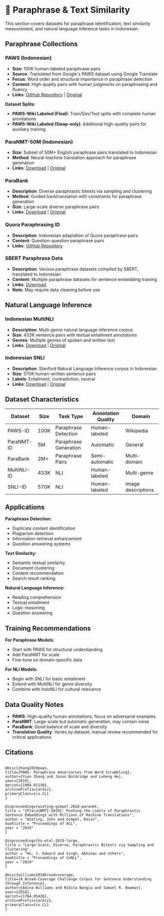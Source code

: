 # 🔄 Paraphrase & Text Similarity

This section covers datasets for paraphrase identification, text similarity measurement, and natural language inference tasks in Indonesian.

## Paraphrase Collections

### PAWS (Indonesian)
- **Size**: 100K human-labeled paraphrase pairs
- **Source**: Translated from Google's PAWS dataset using Google Translate
- **Focus**: Word order and structural importance in paraphrase detection
- **Content**: High-quality pairs with human judgments on paraphrasing and fluency
- **Links**: [GitHub Repository](https://github.com/Wikidepia/indonesia_dataset/tree/master/paraphrase/PAWS) | [Original](https://github.com/google-research-datasets/paws)

**Dataset Splits:**
- **PAWS-Wiki Labeled (Final)**: Train/Dev/Test splits with complete human annotations
- **PAWS-Wiki Labeled (Swap-only)**: Additional high-quality pairs for auxiliary training

### ParaNMT-50M (Indonesian)
- **Size**: Subset of 50M+ English paraphrase pairs translated to Indonesian
- **Method**: Neural machine translation approach for paraphrase generation
- **Links**: [Download](https://stor.akmal.dev/paranmt-5m.jsonl.zst) | [Original](http://www.cs.cmu.edu/~jwieting/)

### ParaBank
- **Description**: Diverse paraphrastic bitexts via sampling and clustering
- **Method**: Guided backtranslation with constraints for paraphrase generation
- **Size**: Large-scale diverse paraphrase pairs
- **Links**: [Download](https://stor.akmal.dev/parabank-v2.0.jsonl.zst) | [Original](https://nlp.jhu.edu/parabank/)

### Quora Paraphrasing ID
- **Description**: Indonesian adaptation of Quora paraphrase pairs
- **Content**: Question-question paraphrase pairs
- **Links**: [GitHub Repository](https://github.com/louisowen6/quora_paraphrasing_id)

### SBERT Paraphrase Data
- **Description**: Various paraphrase datasets compiled by SBERT, translated to Indonesian
- **Content**: Multiple paraphrase datasets for sentence embedding training
- **Links**: [Download](https://storage.depia.wiki/sbert-paraphrase/)
- **Note**: May require data cleaning before use

## Natural Language Inference

### Indonesian MultiNLI
- **Description**: Multi-genre natural language inference corpus
- **Size**: 433K sentence pairs with textual entailment annotations
- **Genres**: Multiple genres of spoken and written text
- **Links**: [Download](https://stor.akmal.dev/idmultinli/) | [Original](https://cims.nyu.edu/~sbowman/multinli)

### Indonesian SNLI
- **Description**: Stanford Natural Language Inference corpus in Indonesian
- **Size**: 570K human-written sentence pairs
- **Labels**: Entailment, contradiction, neutral
- **Links**: [Download](https://stor.akmal.dev/idsnli/) | [Original](https://nlp.stanford.edu/projects/snli/)

## Dataset Characteristics

| Dataset | Size | Task Type | Annotation Quality | Domain |
|---------|------|-----------|-------------------|---------|
| PAWS-ID | 100K | Paraphrase Detection | Human-labeled | Wikipedia |
| ParaNMT-ID | 5M | Paraphrase Generation | Automatic | General |
| ParaBank | 2M+ | Paraphrase Pairs | Semi-automatic | Multi-domain |
| MultiNLI-ID | 433K | NLI | Human-labeled | Multi-genre |
| SNLI-ID | 570K | NLI | Human-labeled | Image descriptions |

## Applications

**Paraphrase Detection:**
- Duplicate content identification
- Plagiarism detection
- Information retrieval enhancement
- Question answering systems

**Text Similarity:**
- Semantic textual similarity
- Document clustering
- Content recommendation
- Search result ranking

**Natural Language Inference:**
- Reading comprehension
- Textual entailment
- Logic reasoning
- Question answering

## Training Recommendations

**For Paraphrase Models:**
- Start with PAWS for structural understanding
- Add ParaNMT for scale
- Fine-tune on domain-specific data

**For NLI Models:**
- Begin with SNLI for basic entailment
- Extend with MultiNLI for genre diversity
- Combine with IndoNLI for cultural relevance

## Data Quality Notes

- **PAWS**: High-quality human annotations, focus on adversarial examples
- **ParaNMT**: Large-scale but automatic generation, may contain noise
- **ParaBank**: Good balance of scale and diversity
- **Translation Quality**: Varies by dataset; manual review recommended for critical applications

## Citations

```

@misc{zhang2019paws,
title={PAWS: Paraphrase Adversaries from Word Scrambling},
author={Yuan Zhang and Jason Baldridge and Luheng He},
year={2019},
eprint={1904.01130},
archivePrefix={arXiv},
primaryClass={cs.CL}
}

@inproceedings{wieting-gimpel-2018-paranmt,
title = "{P}ara{NMT}-50{M}: Pushing the Limits of Paraphrastic Sentence Embeddings with Millions of Machine Translations",
author = "Wieting, John and Gimpel, Kevin",
booktitle = "Proceedings of ACL",
year = "2018"
}

@inproceedings{hu-etal-2019-large,
title = "Large-Scale, Diverse, Paraphrastic Bitexts via Sampling and Clustering",
author = "Hu, J. Edward and Singh, Abhinav and others",
booktitle = "Proceedings of CoNLL",
year = "2019"
}

@misc{williams2018broadcoverage,
title={A Broad-Coverage Challenge Corpus for Sentence Understanding through Inference},
author={Adina Williams and Nikita Nangia and Samuel R. Bowman},
year={2018},
eprint={1704.05426},
archivePrefix={arXiv},
primaryClass={cs.CL}
}

```